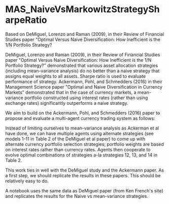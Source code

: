 # MAS_NaiveVsMarkowitzStrategySharpeRatio
Based on  DeMiguel, Lorenzo and Raman (2009), in their Review of Financial Studies paper "Optimal Versus Naive Diversification: How Inefficient is the 1/N Portfolio Strategy?


DeMiguel, Lorenzo and Raman (2009), in their Review of Financial Studies paper "Optimal Versus Naive Diversification: How Inefficient is the 1/N Portfolio Strategy?" demonstrated that various asset allocation strategies (including mean-variance analysis) do no better than a naive strategy that assigns equal weights to all assets. Sharpe ratio is used to evaluate performance of strategy. Ackermann, Pohl, and Schmedders  (2016) in their Management Science paper "Optimal and Naive Diversification in Currency Markets" demonstrated that in the case of currency markets,  a mean-variance portfolio constructed using interest rates (rather than using exchange rates) significantly outperforms a naive strategy.

We aim to build on the Ackermann, Pohl, and Schmedders  (2016) paper to propose and evaluate a multi-agent currency trading system as follows:

Instead of limiting ourselves to mean-variance analysis as Ackerman et al have done, we can have multiple agents using alternate strategies (see models 1-11 in Table 2 of the DeMiguel et al paper) to come up with alternate currency portfolio selection strategies;  portfolio weights are based on interest rates rather than currency rates. Agents then cooperate to evolve optimal combinations of strategies a-la strategies 12, 13, and 14 in Table 2.

This work ties in well with the DeMiguel study and the Ackermann paper. As a first step, we should replicate the results in these papers. This should be relatively easy to do. 

A notebook uses the same data as DeMiguel paper (from Ken French's site) and replicates the results for the Naive vs mean-variance strategies. 
